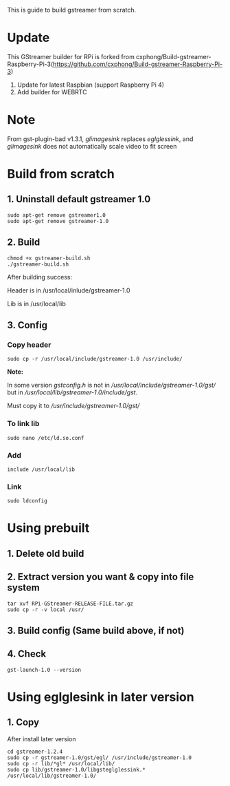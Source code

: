 This is guide to build gstreamer from scratch.

# Update

This GStreamer builder for RPi is forked from cxphong/Build-gstreamer-Raspberry-Pi-3(https://github.com/cxphong/Build-gstreamer-Raspberry-Pi-3)

1. Update for latest Raspbian (support Raspberry Pi 4)
2. Add builder for WEBRTC


# Note

From gst-plugin-bad v1.3.1, *glimagesink* replaces *eglglessink*, and *glimagesink* does not automatically scale video to fit screen

# Build from scratch

## 1. Uninstall default gstreamer 1.0

```Shell
sudo apt-get remove gstreamer1.0
sudo apt-get remove gstreamer-1.0
```

## 2. Build

```Shell
chmod +x gstreamer-build.sh
./gstreamer-build.sh
```
After building success:

Header is in /usr/local/inlude/gstreamer-1.0 

Lib is in /usr/local/lib

## 3. Config

### Copy header

```Shell
sudo cp -r /usr/local/include/gstreamer-1.0 /usr/include/
```

**Note:**

In some version *gstconfig.h* is not in */usr/local/include/gstreamer-1.0/gst/* but in */usr/local/lib/gstreamer-1.0/include/gst*.

Must copy it to */usr/include/gstreamer-1.0/gst/*

### To link lib

```Shell
sudo nano /etc/ld.so.conf
```

### Add

```Shell
include /usr/local/lib
```

### Link 

```Shell
sudo ldconfig
```

# Using prebuilt 

## 1. Delete old build
	
## 2. Extract version you want & copy into file system

```Shell
tar xvf RPi-GStreamer-RELEASE-FILE.tar.gz
sudo cp -r -v local /usr/
```

## 3. Build config (Same build above, if not)

## 4. Check
	
```Shell
gst-launch-1.0 --version
```

# Using eglglesink in later version

## 1. Copy

After install later version

```
cd gstreamer-1.2.4
sudo cp -r gstreamer-1.0/gst/egl/ /usr/include/gstreamer-1.0
sudo cp -r lib/*gl* /usr/local/lib/
sudo cp lib/gstreamer-1.0/libgsteglglessink.* /usr/local/lib/gstreamer-1.0/
```



